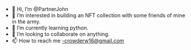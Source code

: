 - 👋 Hi, I’m @PartnerJohn
- 👀 I’m interested in building an NFT collection with some friends of mine in the army. 
- 🌱 I’m currently learning python.
- 💞️ I’m looking to collaborate on anything. 
- 📫 How to reach me -crowderw16@gmail.com 

<!---
PartnerJohn/PartnerJohn is a ✨ special ✨ repository because its `README.md` (this file) appears on your GitHub profile.
You can click the Preview link to take a look at your changes.
--->
